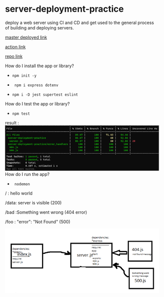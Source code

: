 # server-deployment-practice

deploy a web server using CI and CD and get used to the general process of building and deploying servers.

[master deployed link ](http://deploypractice-env.eba-8renpvi2.us-east-1.elasticbeanstalk.com/)

[action link](https://github.com/RulaAlqasem/server-deployment-practice/actions)

[repo link](https://github.com/RulaAlqasem/awsdep)

How do I install the app or library?

- `npm init -y`

- ` npm i express dotenv`

- `npm i -D jest supertest eslint`

How do I test the app or library?

- `npm test`

result :
![test img](./img/lab1test.png)
How do I run the app?

- ` nodemon`

/ : hello world

/data: server is visible (200)

/bad :Something went wrong (404 error)

/foo : "error": "Not Found" (500)

![..](./lab1.PNG)
